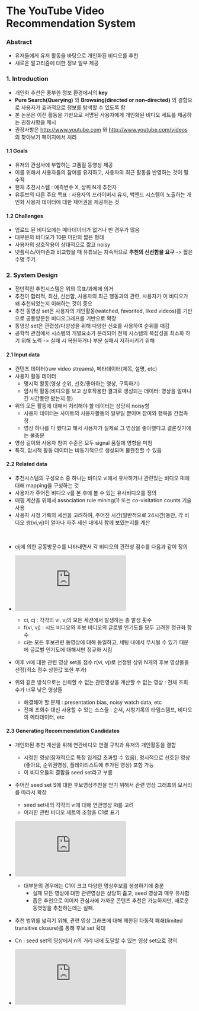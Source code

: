 # The YouTube Video Recommendation System

### Abstract
- 유저들에게 유저 활동을 바탕으로 개인화된 비디오를 추천
- 새로운 알고리즘에 대한 정보 일부 제공


### 1. Introduction
- 개인화 추천은 풍부한 정보 환경에서의 **key**
- **Pure Search(Querying)** 와 **Browsing(directed or non-directed)** 의 결합으로 사용자가 효과적으로 정보를 탐색할 수 있도록 함
- 본 논문은 이전 활동을 기반으로 서명된 사용자에게 개인화된 비디오 세트를 제공하는 권장사항을 제시
- 권장사항은 http://www.youtube.com 와 http://www.youtube.com/videos 의 찾아보기 페이지에서 처리

#### 1.1 Goals
- 유저의 관심사에 부합하는 고품질 동영상 제공
- 이를 위해서 사용자들의 참여를 유지하고, 사용자의 최근 활동을 반영하는 것이 필수적
- 현재 추천시스템 : 예측변수 X, 상위 N개 추천자
- 유튜브의 다른 주요 목표 : 사용자의 프라이버시 유지, 백엔드 시스템이 노출하는 개인화 사용자 데이터에 대한 제어권을 제공하는 것

#### 1.2 Challenges
- 업로드 된 비디오에는 메타데이터가 없거나 빈 경우가 많음
- 대부분의 비디오가 10분 미만의 짧은 형태
- 사용자의 상호작용이 상대적으로 짧고 noisy
- 넷플릭스/아마존과 비교했을 때 유튜브는 지속적으로 **추천의 신선함을 요구** -> 짧은 수명 주기



### 2. System Design
- 전반적인 추천시스템은 위의 목표/과제에 의거
- 추천이 합리적, 최신, 신선함, 사용자의 최근 행동과의 관련, 사용자가 이 비디오가 왜 추천되었는지 이해하는 것이 중요
- 추천 동영상 set은 사용자의 개인활동(watched, favorited, liked videos)를 기반으로 공동방문한 비디오그래프를 기반으로 확장
- 동영상 set은 관련성/다양성을 위해 다양한 신호를 사용하여 순위를 매김
- 공학적 관점에서 시스템의 개별요소가 분리되어 전체 시스템의 복잡성을 최소화 하기 위해 노력 -> 실패 시 복원하거나 부분 실패시 저하시키기 위해

#### 2.1 Input data
- 컨텐츠 데이터(raw video streams), 메타데이터(제목, 설명, etc)
- 사용자 활동 데이터
  - 명시적 활동(영상 순위, 선호/좋아하는 영상, 구독하기)
  - 암시적 활동(비디오를 보고 상호작용한 결과로 생성되는 데이터: 영상을 얼마나 긴 시간동안 봤는지 등)
- 위의 모든 활동에 대해서 처리해야 할 데이터는 상당히 noisy함
  - 사용자 데이터는 사이트의 사용자활동의 일부일 뿐이며 참여와 행복을 간접측정
  - 영상 하나를 다 봤다고 해서 사용자가 실제로 그 영상을 좋아했다고 결론짓기에는 불충분
- 영상 길이와 사용자 참여 수준은 모두 signal 품질에 영향을 미침
- 특히, 암시적 활동 데이터는 비동기적으로 생성되며 불완전할 수 있음

#### 2.2 Related data
- 추천시스템의 구성요소 중 하나는 비디오 vi에서 유사하거나 관련있는 비디오 Ri에 대해 mapping을 구성하는 것
- 사용자가 주어진 비디오 v를 본 후에 볼 수 있는 유사비디오를 정의 
- 매핑 계산을 위해서 association rule mining(1) 또는 co-visitation counts 기술 사용
- 사용자 시청 기록의 세션을 고려하여, 주어진 시간(일반적으로 24시간)동안, 각 비디오 쌍(vi,vj)이 얼마나 자주 세션 내에서 함께 보였는지를 계산
<br>

- cij에 의한 공동방문수를 나타내면서 각 비디오의 관련성 점수를 다음과 같이 정의
- ![equation](https://latex.codecogs.com/png.latex?%5Cinline%20%5Cdpi%7B150%7D%20r%28v_%7Bi%7D%2C%20v_%7Bj%7D%29%20%3D%20%5Cfrac%7Bc_%7Bij%7D%7D%7Bf%28v_%7Bi%7D%2C%20v_%7Bj%7D%29%7D)
  - ci, cj : 각각의 vi, vj의 모든 세션에서 발생하는 총 발생 횟수
  - f(vi, vj) : 시드 비디오와 후보 비디오의 글로벌 인기도를 모두 고려한 정규화 함수
  - ci는 모든 후보관련 동영상에 대해 동일하고, 세팅 내에서 무시될 수 있기 때문에 글로벌 인기도에 대해서만 정규화 시킴

- 이후 vi에 대한 관련 영상 set을 점수 r(vi, vj)로 선정된 상위 N개의 후보 영상들을 선정(최소 점수 상한값 또한 부과)
- 위와 같은 방식으로는 신뢰할 수 없는 관련영상을 계산할 수 없는 영상 : 전체 조회수가 너무 낮은 영상들
  - 해결해야 할 문제 : presentation bias, noisy watch data, etc
  - 전체 조회수 대신 사용할 수 있는 소스들 : 순서, 시청기록의 타임스탬프, 비디오의 메타데이터, etc
  
#### 2.3 Generating Recommendation Candidates
- 개인화된 추천 계산을 위해 연관비디오 연결 규칙과 유저의 개인활동을 결합
  - 시청한 영상(잠재적으로 특정 임계값 초과할 수 있음), 명시적으로 선호된 영상(좋아요, 순위권영상, 플레이리스트에 추가된 영상) 포함 가능
  - 이 비디오들의 결합을 seed set라고 부름
- 주어진 seed set S에 대한 후보영상추천을 얻기 위해서 관련 영상 그래프의 모서리를 따라서 확장
  - seed set내의 각각의 vi에 대해 연관영상 Ri를 고려
  - 이러한 관련 비디오 세트의 조합을 C1로 표기
- ![equation](https://latex.codecogs.com/gif.latex?%5Cinline%20C_%7B1%7D%28S%29%20%3D%5Cbigcup%20_%7Bvi%5Cin%20S%7D%20Ri)
  - 대부분의 경우에는 C1이 크고 다양한 영상후보를 생성하기에 충분
    - 실제 모든 영상에 대한 관련영상은 상당히 좁고, seed 영상과 매우 유사함 
    - 좁은 추천으로 이어져 관심사에 가까운 콘텐츠 추천은 가능하지만, 새로운 동엿앙을 추천하는데는 실패.

- 추천 범위를 넓히기 위해, 관련 영상 그래프에 대해 제한된 타동적 폐쇄(limited transitive closure)를 통해 후보 set 확대
- Cn : seed set의 영상에서 n의 거리 내에 도달할 수 있는 영상 set으로 정의
- ![equation](https://latex.codecogs.com/gif.latex?%5Cinline%20C_%7Bn%7D%28S%29%20%3D%5Cbigcup%20_%7Bvi%5Cin%20C_%7Bn-1%7D%7D%20Ri)

